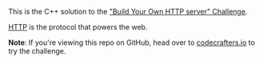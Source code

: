 This is the C++ solution to the
["Build Your Own HTTP server" Challenge](https://app.codecrafters.io/courses/http-server/overview).

[HTTP](https://en.wikipedia.org/wiki/Hypertext_Transfer_Protocol) is the
protocol that powers the web.

**Note**: If you're viewing this repo on GitHub, head over to
[codecrafters.io](https://codecrafters.io) to try the challenge.

